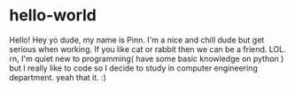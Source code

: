 # hello-world
Hello! 
Hey yo dude, my name is Pinn. I'm a nice and chill dude but get serious when working.
If you like cat or rabbit then we can be a friend. LOL.
rn, I'm quiet new to programming( have some basic knowledge on python ) but I really like to code
so I decide to study in computer engineering department. yeah that it. :)
